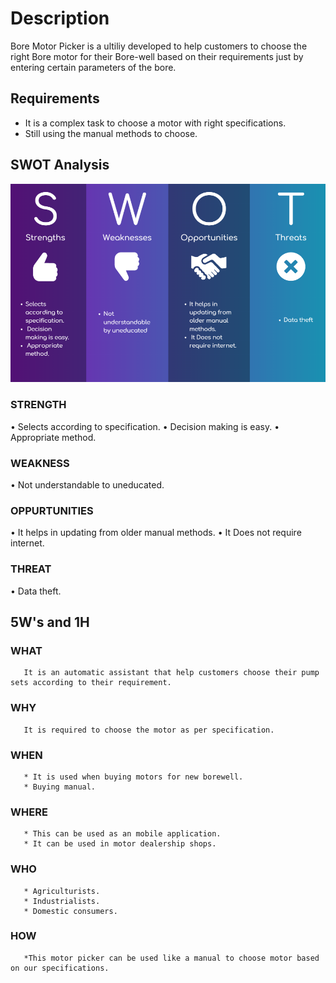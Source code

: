 # Description
Bore Motor Picker is a ultiliy developed to help customers to choose the right Bore motor for their
Bore-well based on their requirements just by entering certain parameters of the bore. 

## Requirements
* It is a complex task to choose a motor with right specifications.
* Still using the manual methods to choose.

     
## SWOT Analysis

![](/1_Requirements/SWOT.png)

### STRENGTH
•	Selects according to specification.
•	Decision making is easy.
•	Appropriate method.

### WEAKNESS
•	Not understandable to uneducated.

### OPPURTUNITIES
•   It helps in updating from older manual methods.
•   It Does not require internet.

### THREAT
•	Data theft.


## 5W's and 1H

### WHAT
       It is an automatic assistant that help customers choose their pump sets according to their requirement.
   
### WHY
       It is required to choose the motor as per specification.
       
### WHEN
       * It is used when buying motors for new borewell.
       * Buying manual.
       
### WHERE
       * This can be used as an mobile application.
       * It can be used in motor dealership shops.
       
### WHO
       * Agriculturists.
       * Industrialists.
       * Domestic consumers.
       
### HOW
       *This motor picker can be used like a manual to choose motor based on our specifications.

